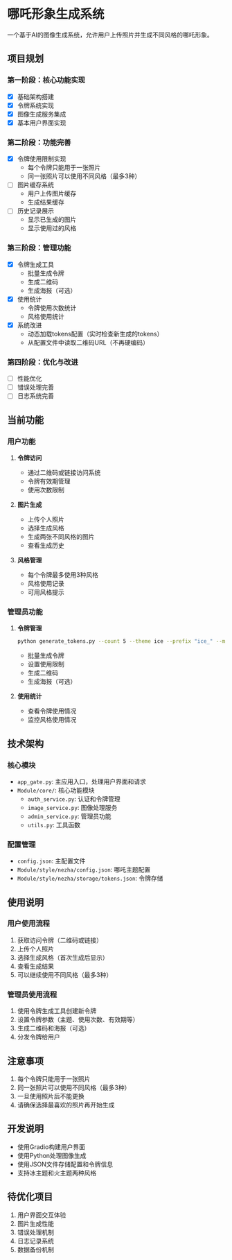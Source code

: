 # 哪吒形象生成系统

一个基于AI的图像生成系统，允许用户上传照片并生成不同风格的哪吒形象。

## 项目规划

### 第一阶段：核心功能实现
- [x] 基础架构搭建
- [x] 令牌系统实现
- [x] 图像生成服务集成
- [x] 基本用户界面实现

### 第二阶段：功能完善
- [x] 令牌使用限制实现
  - 每个令牌只能用于一张照片
  - 同一张照片可以使用不同风格（最多3种）
- [ ] 图片缓存系统
  - 用户上传图片缓存
  - 生成结果缓存
- [ ] 历史记录展示
  - 显示已生成的图片
  - 显示使用过的风格

### 第三阶段：管理功能
- [x] 令牌生成工具
  - 批量生成令牌
  - 生成二维码
  - 生成海报（可选）
- [x] 使用统计
  - 令牌使用次数统计
  - 风格使用统计
- [x] 系统改进
  - 动态加载tokens配置（实时检查新生成的tokens）
  - 从配置文件中读取二维码URL（不再硬编码）

### 第四阶段：优化与改进
- [ ] 性能优化
- [ ] 错误处理完善
- [ ] 日志系统完善

## 当前功能

### 用户功能
1. **令牌访问**
   - 通过二维码或链接访问系统
   - 令牌有效期管理
   - 使用次数限制

2. **图片生成**
   - 上传个人照片
   - 选择生成风格
   - 生成两张不同风格的图片
   - 查看生成历史

3. **风格管理**
   - 每个令牌最多使用3种风格
   - 风格使用记录
   - 可用风格提示

### 管理员功能
1. **令牌管理**
   ```bash
   python generate_tokens.py --count 5 --theme ice --prefix "ice_" --max-usage 10 --usage-days 2 --access-days 9
   ```
   - 批量生成令牌
   - 设置使用限制
   - 生成二维码
   - 生成海报（可选）

2. **使用统计**
   - 查看令牌使用情况
   - 监控风格使用情况

## 技术架构

### 核心模块
- `app_gate.py`: 主应用入口，处理用户界面和请求
- `Module/core/`: 核心功能模块
  - `auth_service.py`: 认证和令牌管理
  - `image_service.py`: 图像处理服务
  - `admin_service.py`: 管理员功能
  - `utils.py`: 工具函数

### 配置管理
- `config.json`: 主配置文件
- `Module/style/nezha/config.json`: 哪吒主题配置
- `Module/style/nezha/storage/tokens.json`: 令牌存储

## 使用说明

### 用户使用流程
1. 获取访问令牌（二维码或链接）
2. 上传个人照片
3. 选择生成风格（首次生成后显示）
4. 查看生成结果
5. 可以继续使用不同风格（最多3种）

### 管理员使用流程
1. 使用令牌生成工具创建新令牌
2. 设置令牌参数（主题、使用次数、有效期等）
3. 生成二维码和海报（可选）
4. 分发令牌给用户

## 注意事项
1. 每个令牌只能用于一张照片
2. 同一张照片可以使用不同风格（最多3种）
3. 一旦使用照片后不能更换
4. 请确保选择最喜欢的照片再开始生成

## 开发说明
- 使用Gradio构建用户界面
- 使用Python处理图像生成
- 使用JSON文件存储配置和令牌信息
- 支持冰主题和火主题两种风格

## 待优化项目
1. 用户界面交互体验
2. 图片生成性能
3. 错误处理机制
4. 日志记录系统
5. 数据备份机制
